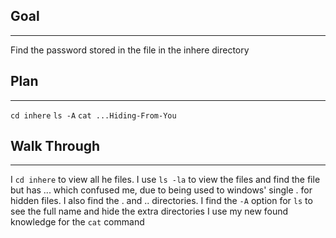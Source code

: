 ## Goal
---
Find the password stored in the file in the inhere directory
## Plan
---
`cd inhere`
`ls -A`
`cat ...Hiding-From-You`

## Walk Through
---
I `cd inhere` to view all he files.
I use `ls -la` to view the files and find the file but has ... which confused me, due to being used to windows' single . for hidden files. I also find the . and .. directories.
I find the `-A` option for `ls` to see the full name and hide the extra directories
I use my new found knowledge for the `cat` command

